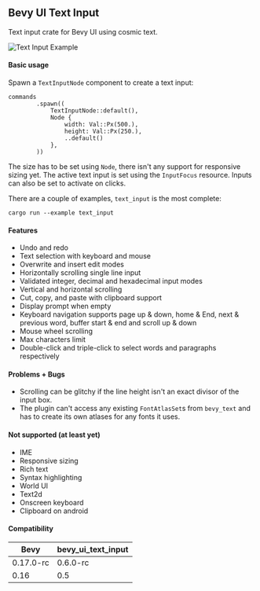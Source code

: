 ## Bevy UI Text Input

Text input crate for Bevy UI using cosmic text.

![Text Input Example](input_screen.png)

#### Basic usage

Spawn a `TextInputNode` component to create a text input:

```
commands
        .spawn((
            TextInputNode::default(),
            Node {
                width: Val::Px(500.),
                height: Val::Px(250.),
                ..default()
            },
        ))
```

The size has to be set using `Node`, there isn't any support for responsive sizing yet.
The active text input is set using the `InputFocus` resource. Inputs can also be set to activate on clicks.

There are a couple of examples, `text_input` is the most complete:
```
cargo run --example text_input
```

#### Features
* Undo and redo
* Text selection with keyboard and mouse
* Overwrite and insert edit modes
* Horizontally scrolling single line input
* Validated integer, decimal and hexadecimal input modes
* Vertical and horizontal scrolling
* Cut, copy, and paste with clipboard support
* Display prompt when empty
* Keyboard navigation supports page up & down, home & End, next & previous word, buffer start & end and scroll up & down
* Mouse wheel scrolling
* Max characters limit
* Double-click and triple-click to select words and paragraphs respectively

#### Problems + Bugs
* Scrolling can be glitchy if the line height isn't an exact divisor of the input box.
* The plugin can't access any existing `FontAtlasSet`s from `bevy_text` and has to create its own atlases for any fonts it uses.

#### Not supported (at least yet)
* IME
* Responsive sizing
* Rich text
* Syntax highlighting
* World UI
* Text2d
* Onscreen keyboard
* Clipboard on android

#### Compatibility

| Bevy      | bevy_ui_text_input |
|-----------|--------------------|
| 0.17.0-rc | 0.6.0-rc           |
| 0.16      | 0.5                |
